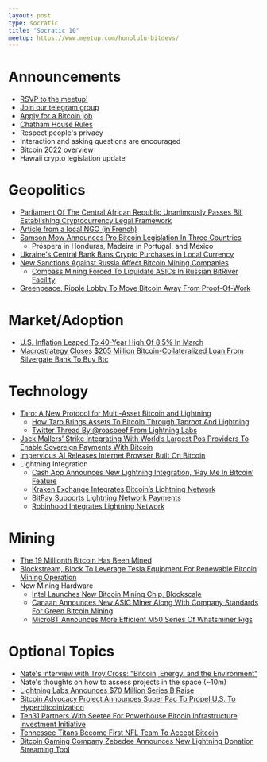 ```yaml
---
layout: post
type: socratic
title: "Socratic 10"
meetup: https://www.meetup.com/honolulu-bitdevs/
---
```


# Announcements

- [RSVP to the meetup!](https://www.meetup.com/honolulu-bitdevs/events/285244617)
- [Join our telegram group](https://t.me/+Uh9gbHO9EHFkZWJh)
- [Apply for a Bitcoin job](https://bitcoinerjobs.com/)
- [Chatham House Rules](https://www.chathamhouse.org/about-us/chatham-house-rule)
- Respect people's privacy
- Interaction and asking questions are encouraged
- Bitcoin 2022 overview
- Hawaii crypto legislation update

# Geopolitics

- [Parliament Of The Central African Republic Unanimously Passes Bill Establishing Cryptocurrency Legal Framework](https://forbes.mc/article/first-african-country-adopt-bitcoin-legal-currency-central-african-republic)
 - [Article from a local NGO (in French)](https://www.rjdhrca.org/centrafrique-le-projet-de-loi-regissant-la-cryptomonnaie-vote-a-lunanimite-par-les-elus-de-la-nation-%EF%BF%BC/)
- [Samson Mow Announces Pro Bitcoin Legislation In Three Countries](https://bitcoinmagazine.com/culture/global-legislators-announce-pro-bitcoin-legislation)
  - Próspera in Honduras, Madeira in Portugal, and Mexico
- [Ukraine's Central Bank Bans Crypto Purchases in Local Currency](https://www.coindesk.com/policy/2022/04/22/ukraines-central-bank-bans-crypto-purchases-in-local-currency/)
- [New Sanctions Against Russia Affect Bitcoin Mining Companies](https://home.treasury.gov/news/press-releases/jy0731)
  - [Compass Mining Forced To Liquidate ASICs In Russian BitRiver Facility](https://twitter.com/nobsbitcoin/status/1517182641367400448?s=20&t=bM3ihOVndXbrxgwuWGLzYQ)
- [Greenpeace, Ripple Lobby To Move Bitcoin Away From Proof-Of-Work](https://bitcoinmagazine.com/markets/greenpeace-seeks-to-change-bitcoin-code)


# Market/Adoption

- [U.S. Inflation Leaped To 40-Year High Of 8.5% In March](https://www.marketwatch.com/story/coming-up-consumer-price-index-for-march-11649764935)
- [Macrostrategy Closes $205 Million Bitcoin-Collateralized Loan From Silvergate Bank To Buy Btc](https://bitcoinmagazine.com/business/macrostrategy-bitcoin-collateralized-loan-from-silvergate-bank-to-buy-btc)

# Technology

- [Taro: A New Protocol for Multi-Asset Bitcoin and Lightning](https://lightning.engineering/posts/2022-4-5-taro-launch/)
  - [How Taro Brings Assets To Bitcoin Through Taproot And Lightning](https://bitcoinmagazine.com/technical/how-bitcoin-taro-protocol-works)
  - [Twitter Thread By @roasbeef From Lightning Labs](https://twitter.com/roasbeef/status/1511361929507479552?s=28&t=Dq1-tWWMYhF4GdNLuQ3ZRQ)
- [Jack Mallers’ Strike Integrating With World’s Largest Pos Providers To Enable Sovereign Payments With Bitcoin](https://bitcoinmagazine.com/industry-events/jack-mallers-adding-bitcoin-to-major-pos-networks)
- [Impervious AI Releases Internet Browser Built On Bitcoin](https://bitcoinmagazine.com/business/impervious-ai-releases-internet-browser-built-on-bitcoin)
- Lightning Integration
  - [Cash App Announces New Lightning Integration, ‘Pay Me In Bitcoin’ Feature](https://bitcoinmagazine.com/business/cash-app-adds-pay-me-in-bitcoin-lightning-features)
  - [Kraken Exchange Integrates Bitcoin’s Lightning Network](https://bitcoinmagazine.com/business/kraken-exchange-integrates-bitcoins-lightning-network)
  - [BitPay Supports Lightning Network Payments](https://bitpay.com/blog/bitpay-supports-lightning-network-payments/)
  - [Robinhood Integrates Lightning Network](https://markets.businessinsider.com/news/stocks/hood-stock-broadens-appeal-with-bitcoin-lightning-network-integration-1031343901)

# Mining

- [The 19 Millionth Bitcoin Has Been Mined](https://bitcoinmagazine.com/markets/19-million-bitcoin-have-been-mined)
- [Blockstream, Block To Leverage Tesla Equipment For Renewable Bitcoin Mining Operation](https://bitcoinmagazine.com/business/blockstream-using-tesla-array-for-bitcoin-mining)
- New Mining Hardware
  - [Intel Launches New Bitcoin Mining Chip, Blockscale](https://bitcoinmagazine.com/business/intel-launches-new-bitcoin-mining-chip-blockscale)
  - [Canaan Announces New ASIC Miner Along With Company Standards For Green Bitcoin Mining](https://bitcoinmagazine.com/business/canaan-announces-a-new-bitcoin-asic-and-green-mining)
  - [MicroBT Announces More Efficient M50 Series Of Whatsminer Rigs](https://bitcoinmagazine.com/business/microbt-announces-m50-bitcoin-miners)

# Optional Topics

- [Nate's interview with Troy Cross: "Bitcoin, Energy, and the Environment"](https://anchor.fm/troy-cross0)
- Nate's thoughts on how to assess projects in the space (~10m)
- [Lightning Labs Announces $70 Million Series B Raise](https://bitcoinmagazine.com/business/lightning-labs-announces-70-million-series-b-raise)
- [Bitcoin Advocacy Project Announces Super Pac To Propel U.S. To Hyperbitcoinization](https://bitcoinmagazine.com/culture/bitcoin-advocacy-project-launches-super-pac)
- [Ten31 Partners With Seetee For Powerhouse Bitcoin Infrastructure Investment Initiative](https://bitcoinmagazine.com/business/ten31-partners-with-seetee-for-bitcoin-investments)
- [Tennessee Titans Become First NFL Team To Accept Bitcoin](https://bitcoinmagazine.com/business/tennessee-titans-become-first-nfl-team-to-accept-bitcoin)
- [Bitcoin Gaming Company Zebedee Announces New Lightning Donation Streaming Tool](https://bitcoinmagazine.com/business/bitcoin-gaming-company-zebedee-announces-new-lightning-donation-streaming-tool)
